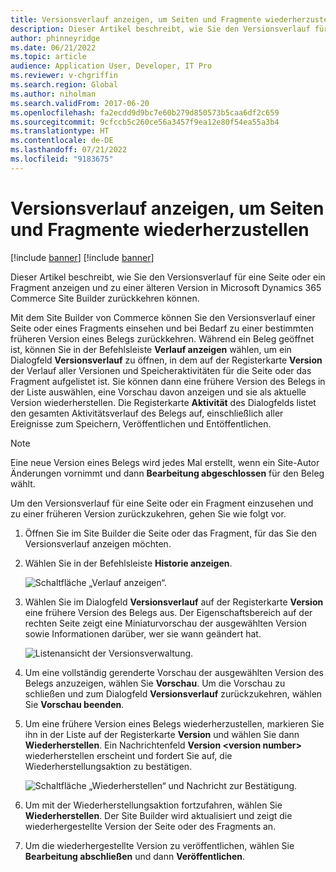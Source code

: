 ```yaml
---
title: Versionsverlauf anzeigen, um Seiten und Fragmente wiederherzustellen
description: Dieser Artikel beschreibt, wie Sie den Versionsverlauf für eine Seite oder ein Fragment anzeigen und zu einer älteren Version in Microsoft Dynamics 365 Commerce Site Builder zurückkehren können.
author: phinneyridge
ms.date: 06/21/2022
ms.topic: article
audience: Application User, Developer, IT Pro
ms.reviewer: v-chgriffin
ms.search.region: Global
ms.author: niholman
ms.search.validFrom: 2017-06-20
ms.openlocfilehash: fa2ecdd9d9bc7e60b279d850573b5caa6df2c659
ms.sourcegitcommit: 9cfccb5c260ce56a3457f9ea12e80f54ea55a3b4
ms.translationtype: HT
ms.contentlocale: de-DE
ms.lasthandoff: 07/21/2022
ms.locfileid: "9183675"
---
```

# <a name="view-version-history-to-revert-pages-and-fragments"></a>Versionsverlauf anzeigen, um Seiten und Fragmente wiederherzustellen

[!include [banner](includes/banner.md)]
[!include [banner](includes/preview-banner.md)]

Dieser Artikel beschreibt, wie Sie den Versionsverlauf für eine Seite oder ein Fragment anzeigen und zu einer älteren Version in Microsoft Dynamics 365 Commerce Site Builder zurückkehren können.

Mit dem Site Builder von Commerce können Sie den Versionsverlauf einer Seite oder eines Fragments einsehen und bei Bedarf zu einer bestimmten früheren Version eines Belegs zurückkehren. Während ein Beleg geöffnet ist, können Sie in der Befehlsleiste **Verlauf anzeigen** wählen, um ein Dialogfeld **Versionsverlauf** zu öffnen, in dem auf der Registerkarte **Version** der Verlauf aller Versionen und Speicheraktivitäten für die Seite oder das Fragment aufgelistet ist. Sie können dann eine frühere Version des Belegs in der Liste auswählen, eine Vorschau davon anzeigen und sie als aktuelle Version wiederherstellen. Die Registerkarte **Aktivität** des Dialogfelds listet den gesamten Aktivitätsverlauf des Belegs auf, einschließlich aller Ereignisse zum Speichern, Veröffentlichen und Entöffentlichen.

> [!NOTE]
> Eine neue Version eines Belegs wird jedes Mal erstellt, wenn ein Site-Autor Änderungen vornimmt und dann **Bearbeitung abgeschlossen** für den Beleg wählt. 

Um den Versionsverlauf für eine Seite oder ein Fragment einzusehen und zu einer früheren Version zurückzukehren, gehen Sie wie folgt vor.

1. Öffnen Sie im Site Builder die Seite oder das Fragment, für das Sie den Versionsverlauf anzeigen möchten.
1. Wählen Sie in der Befehlsleiste **Historie anzeigen**.

    ![Schaltfläche „Verlauf anzeigen“.](./media/version-history-1.png)

1. Wählen Sie im Dialogfeld **Versionsverlauf** auf der Registerkarte **Version** eine frühere Version des Belegs aus. Der Eigenschaftsbereich auf der rechten Seite zeigt eine Miniaturvorschau der ausgewählten Version sowie Informationen darüber, wer sie wann geändert hat.

    ![Listenansicht der Versionsverwaltung.](./media/version-history-2.png)

1. Um eine vollständig gerenderte Vorschau der ausgewählten Version des Belegs anzuzeigen, wählen Sie **Vorschau**. Um die Vorschau zu schließen und zum Dialogfeld **Versionsverlauf** zurückzukehren, wählen Sie **Vorschau beenden**.
1. Um eine frühere Version eines Belegs wiederherzustellen, markieren Sie ihn in der Liste auf der Registerkarte **Version** und wählen Sie dann **Wiederherstellen**. Ein Nachrichtenfeld **Version \<version number\>** wiederherstellen erscheint und fordert Sie auf, die Wiederherstellungsaktion zu bestätigen. 

    ![Schaltfläche „Wiederherstellen“ und Nachricht zur Bestätigung.](./media/version-history-3.png)

1. Um mit der Wiederherstellungsaktion fortzufahren, wählen Sie **Wiederherstellen**. Der Site Builder wird aktualisiert und zeigt die wiederhergestellte Version der Seite oder des Fragments an.
1. Um die wiederhergestellte Version zu veröffentlichen, wählen Sie **Bearbeitung abschließen** und dann **Veröffentlichen**.

